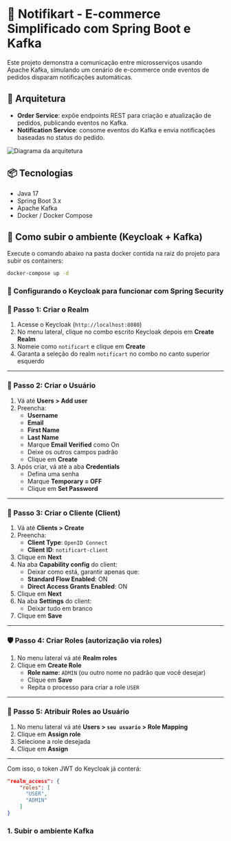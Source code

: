 # 🛒 Notifikart - E-commerce Simplificado com Spring Boot e Kafka

Este projeto demonstra a comunicação entre microsserviços usando Apache Kafka, simulando um cenário de e-commerce onde eventos de pedidos disparam notificações automáticas.

## 🧱 Arquitetura

- **Order Service**: expõe endpoints REST para criação e atualização de pedidos, publicando eventos no Kafka.
- **Notification Service**: consome eventos do Kafka e envia notificações baseadas no status do pedido.

![Diagrama da arquitetura](./docs/arquitetura.png)

## 📦 Tecnologias

- Java 17
- Spring Boot 3.x
- Apache Kafka
- Docker / Docker Compose

## 🚀 Como subir o ambiente (Keycloak + Kafka)

Execute o comando abaixo na pasta docker contida na raiz do projeto para subir os containers:

```bash
docker-compose up -d
```

### 🔐 Configurando o Keycloak para funcionar com Spring Security

### 🧭 Passo 1: Criar o Realm

1. Acesse o Keycloak (`http://localhost:8080`)
2. No menu lateral, clique no combo escrito Keycloak depois em **Create Realm**
3. Nomeie como `notificart` e clique em **Create**
4. Garanta a seleção do realm `notificart` no combo no canto superior esquerdo

---

### 👥 Passo 2: Criar o Usuário

1. Vá até **Users > Add user**
2. Preencha:
    - **Username**
    - **Email**
    - **First Name**
    - **Last Name**
    - Marque **Email Verified** como On
    - Deixe os outros campos padrão
    - Clique em **Create**
3. Após criar, vá até a aba **Credentials**
    - Defina uma senha
    - Marque **Temporary = OFF**
    - Clique em **Set Password**

---

### 🏢 Passo 3: Criar o Cliente (Client)

1. Vá até **Clients > Create**
2. Preencha:
    - **Client Type**: `OpenID Connect`
    - **Client ID**: `notificart-client`    
3. Clique em **Next**
4. Na aba **Capability config** do client:
    - Deixar como está, garantir apenas que: 
    - **Standard Flow Enabled**: ON
    - **Direct Access Grants Enabled**: ON
5. Clique em **Next**
6. Na aba **Settings** do client:
    - Deixar tudo em branco
7. Clique em **Save**

---

### 🛡️ Passo 4: Criar Roles (autorização via roles)

1. No menu lateral vá até **Realm roles**
2. Clique em **Create Role**
    - **Role name**: `ADMIN` (ou outro nome no padrão que você desejar)
    - Clique em **Save**
    - Repita o processo para criar a role `USER`

---

### 👤 Passo 5: Atribuir Roles ao Usuário

1. No menu lateral vá até **Users > `seu usuario` > Role Mapping**
2. Clique em **Assign role**
3. Selecione a role desejada
4. Clique em **Assign**

---

Com isso, o token JWT do Keycloak já conterá:

```json
"realm_access": {  
    "roles": [
      "USER",
      "ADMIN"
    ]
}
```

### 1. Subir o ambiente Kafka
